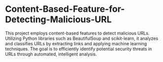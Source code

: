 # Content-Based-Feature-for-Detecting-Malicious-URL
This project employs content-based features to detect malicious URLs. Utilizing Python libraries such as BeautifulSoup and scikit-learn, it analyzes and classifies URLs by extracting links and applying machine learning techniques. The goal is to efficiently identify potential security threats in URLs through automated, intelligent analysis.

